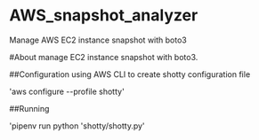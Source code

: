 # AWS_snapshot_analyzer
Manage AWS EC2 instance snapshot with boto3

#About
manage EC2 instance snapshot with boto3.

##Configuration
using AWS CLI to create shotty configuration file

'aws configure --profile shotty'

##Running

'pipenv run python 'shotty/shotty.py'
